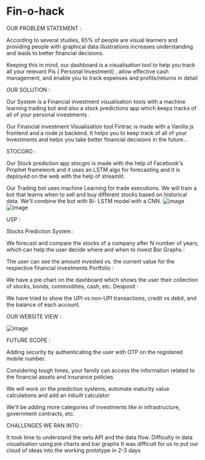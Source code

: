 # Fin-o-hack
OUR PROBLEM STATEMENT :

According to several studies, 65% of people are visual learners and providing people with graphical data illustrations increases understanding and leads to better financial decisions.

Keeping this in mind, our dashboard is a visualisation tool to help you track all your relevant Pis ( Personal Investment) , allow effective cash management, and enable you to track expenses and profits/returns in detail

OUR SOLUTION  : 

Our System is a Financial investment visualisation tools with a machine learning trading bot and also a stock predictions app which keeps tracks of all of your personal investments .

Our Financial investment Visualisation tool Fintrac is made with a Vanilla js frontend and a node js backend. It helps you to keep track of all of your Investments and helps you take better financial decisions in the future...

STOCGRO  :

Our Stock prediction app stocgro is made with the help of Facebook's Prophet framework and it uses an LSTM algo for forecasting and it is deployed on the web with the help of streamlit.

Our Trading bot uses machine Learning for trade executions. We will train a bot that learns when to sell and buy different stocks based on historical data. We'll combine the bot with Bi- LSTM model with a CNN.
![image](https://user-images.githubusercontent.com/74460987/166107134-e0864c92-8a7d-400a-b683-dae872d9256a.png)
![image](https://user-images.githubusercontent.com/74460987/166107144-0b1191fa-4ba0-451c-854e-5e3919ac0106.png)

USP :

Stocks Prediction System :

We forecast and compare the stocks of a company after N number of years, which can help the user decide where and when to invest
Bar Graphs :

The user can see the amount invested vs. the current value for the respective financial investments
Portfolio :

We have a pie chart on the dashboard which shows the user their collection of stocks, bonds, commodities, cash, etc.
Desposit :

We have tried to show the UPI vs non-UPI transactions, credit vs debit, and the balance of each account. 

OUR WEBSITE VIEW  :

![image](https://user-images.githubusercontent.com/74460987/166107320-39f53850-c74c-405c-8a52-cdba9b27a605.png)

FUTURE SCOPE :

Adding security by authenticating the user with OTP on the registered mobile number.

Considering tough times, your family can access the information related to the financial assets and insurance policies

We will work on the prediction systems, automate maturity value calculations and add an inbuilt calculator

We'll be adding more categories of investments like in infrastructure, government contracts, etc.

CHALLENGES WE RAN INTO :

It took time to understand the setu API and the data flow.
Difficulty in data visualisation using pie charts and bar graphs
It was difficult for us to put our cloud of ideas into the working prototype in 2-3 days




